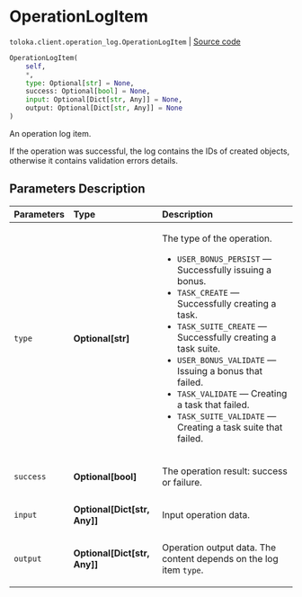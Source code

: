 # OperationLogItem
`toloka.client.operation_log.OperationLogItem` | [Source code](https://github.com/Toloka/toloka-kit/blob/v1.2.3/src/client/operation_log.py#L9)

```python
OperationLogItem(
    self,
    *,
    type: Optional[str] = None,
    success: Optional[bool] = None,
    input: Optional[Dict[str, Any]] = None,
    output: Optional[Dict[str, Any]] = None
)
```

An operation log item.


If the operation was successful, the log contains the IDs of created objects, otherwise it contains validation errors details.

## Parameters Description

| Parameters | Type | Description |
| :----------| :----| :-----------|
`type`|**Optional\[str\]**|<p>The type of the operation.</p> <ul> <li>`USER_BONUS_PERSIST` — Successfully issuing a bonus.</li> <li>`TASK_CREATE` — Successfully creating a task.</li> <li>`TASK_SUITE_CREATE` — Successfully creating a task suite.</li> <li>`USER_BONUS_VALIDATE` — Issuing a bonus that failed.</li> <li>`TASK_VALIDATE` — Creating a task that failed.</li> <li>`TASK_SUITE_VALIDATE` — Creating a task suite that failed.</li> </ul>
`success`|**Optional\[bool\]**|<p>The operation result: success or failure.</p>
`input`|**Optional\[Dict\[str, Any\]\]**|<p>Input operation data.</p>
`output`|**Optional\[Dict\[str, Any\]\]**|<p>Operation output data. The content depends on the log item `type`.</p>
